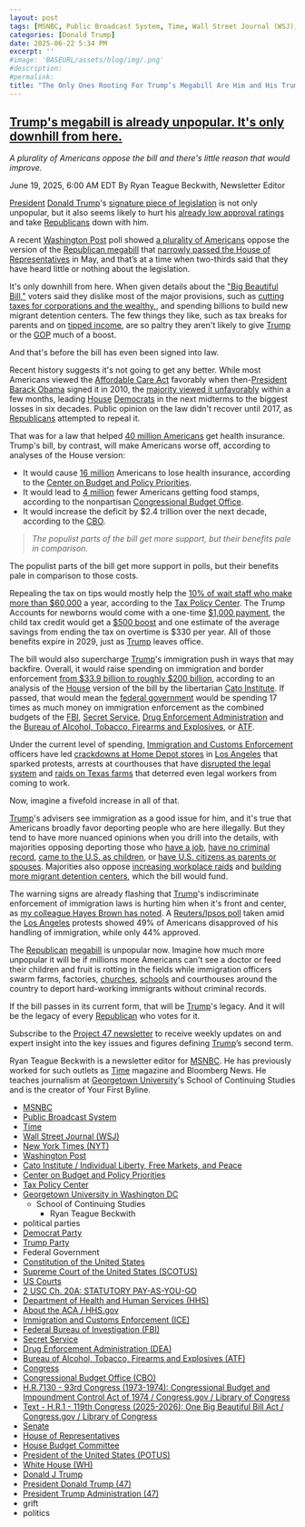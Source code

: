 ```yaml
---
layout: post
tags: [MSNBC, Public Broadcast System, Time, Wall Street Journal (WSJ), New York Times (NYT), Washington Post, Cato Institute / Individual Liberty Free Markets and Peace, Center on Budget and Policy Priorities, Tax Policy Center, Georgetown University in Washington DC, School of Continuing Studies, Ryan Teague Beckwith, political parties, Democrat Party, Trump Party, Federal Government, Constitution of the United States, Supreme Court of the United States (SCOTUS), US Courts, 2 USC Ch. 20A – STATUTORY PAY-AS-YOU-GO, Department of Health and Human Services (HHS), About the ACA / HHS.gov, Immigration and Customs Enforcement (ICE), Federal Bureau of Investigation (FBI), Secret Service, Drug Enforcement Administration (DEA), Bureau of Alcohol Tobacco Firearms and Explosives (ATF), Congress, Congressional Budget Office (CBO), H.R.7130 - 93rd Congress (1973-1974) – Congressional Budget and Impoundment Control Act of 1974 / Congress.gov / Library of Congress, Text - H.R.1 - 119th Congress (2025-2026) – One Big Beautiful Bill Act / Congress.gov / Library of Congress, Senate, House of Representatives, House Budget Committee, President of the United States (POTUS), White House (WH), Donald J Trump, President Donald Trump (47), President Trump Administration (47), grift, politics]
categories: [Donald Trump]
date: 2025-06-22 5:34 PM
excerpt: ''
#image: 'BASEURL/assets/blog/img/.png'
#description:
#permalink:
title: "The Only Ones Rooting For Trump’s Megabill Are Him and His Trumpian Legislators"
---
```



## [Trump's megabill is already unpopular. It's only downhill from here.](https://www.msnbc.com/opinion/msnbc-opinion/trump-megabill-polls-immigration-project-47-rcna213505)

*A plurality of Americans oppose the bill and there's little reason that would improve.*

June 19, 2025, 6:00 AM EDT
By Ryan Teague Beckwith, Newsletter Editor

[President](https://www.whitehouse.gov/) [Donald Trump](https://www.donaldjtrump.com/)'s [signature piece of legislation](https://www.msnbc.com/opinion/msnbc-opinion/john-thune-trump-big-beautiful-bill-senate-rcna210677) is not only unpopular, but it also seems likely to hurt his [already low approval ratings](https://www.nbcnews.com/politics/trump-administration/poll-americans-disapprove-trumps-performance-republicans-manage-splits-rcna212585) and take [Republicans](https://www.gop.com/) down with him.

A recent [Washington Post](https://www.washingtonpost.com/) poll showed [a plurality of Americans](https://www.washingtonpost.com/documents/b7e433c5-ae93-4a59-a167-2c277e2e155a.pdf?itid=lk_inline_manual_2) oppose the version of the [Republican megabill](https://www.congress.gov/bill/119th-congress/house-bill/1/text) that [narrowly passed the House of Representatives](https://www.msnbc.com/top-stories/latest/house-republicans-pass-trump-agenda-megabill-rcna208389) in May, and that’s at a time when two-thirds said that they have heard little or nothing about the legislation.

It's only downhill from here. When given details about the ["Big Beautiful Bill,"](https://www.congress.gov/bill/119th-congress/house-bill/1/text) voters said they dislike most of the major provisions, such as [cutting taxes for corporations and the wealthy,](https://www.msnbc.com/opinion/msnbc-opinion/trump-tax-cuts-will-cost-americans-rcna208852), and spending billions to build new migrant detention centers. The few things they like, such as tax breaks for parents and on [tipped income](https://www.msnbc.com/opinion/msnbc-opinion/no-tax-on-tips-trump-beautiful-bill-worker-rcna210399), are so paltry they aren't likely to give [Trump](https://www.donaldjtrump.com/) or the [GOP](https://www.gop.com/) much of a boost.

And that's before the bill has even been signed into law.

Recent history suggests it's not going to get any better. While most Americans viewed the [Affordable Care Act](https://www.hhs.gov/healthcare/about-the-aca/index.html) favorably when then-[President Barack Obama](https://obamawhitehouse.archives.gov/) signed it in 2010, the [majority viewed it unfavorably](https://www.kff.org/interactive/kff-health-tracking-poll-the-publics-views-on-the-aca) within a few months, leading [House](https://www.house.gov/) [Democrats](https://www.democrats.org/) in the next midterms to the biggest losses in six decades. Public opinion on the law didn't recover until 2017, as [Republicans](https://www.gop.com/) attempted to repeal it.

That was for a law that helped [40 million Americans](https://aspe.hhs.gov/sites/default/files/documents/8e81cf90c721dbbf58694c98e85804d3/health-coverage-under-aca.pdf) get health insurance. Trump's bill, by contrast, will make Americans worse off, according to analyses of the House version:

- It would cause [16 million](https://www.cbpp.org/research/health/by-the-numbers-house-bill-takes-health-coverage-away-from-millions-of-people-and) Americans to lose health insurance, according to the [Center on Budget and Policy Priorities](https://www.cbpp.org/).
- It would lead to [4 million](https://www.cbo.gov/publication/61426) fewer Americans getting food stamps, according to the nonpartisan [Congressional Budget Office](https://www.cbo.gov/).
- It would increase the deficit by \$2.4 trillion over the next decade, according to the [CBO](https://www.cbo.gov/).

> *The populist parts of the bill get more support, but their benefits pale in comparison.*

The populist parts of the bill get more support in polls, but their benefits pale in comparison to those costs.

Repealing the tax on tips would mostly help the [10% of wait staff who make more than \$60,000](https://taxpolicycenter.org/taxvox/untipped-why-trumps-tax-cut-promise-would-hurt-many-service-workers) a year, according to the [Tax Policy Center](https://taxpolicycenter.org/). The Trump Accounts for newborns would come with a one-time [\$1,000 payment](https://www.msnbc.com/opinion/msnbc-opinion/house-republicans-bill-trump-accounts-baby-bonus-rcna208511), the child tax credit would get a [\$500 boost](https://bipartisanpolicy.org/explainer/whats-in-the-2025-house-republican-tax-bill/) and one estimate of the average savings from ending the tax on overtime is \$330 per year. All of those benefits expire in 2029, just as [Trump](https://www.donaldjtrump.com/) leaves office.

The bill would also supercharge [Trump](https://www.donaldjtrump.com/)'s immigration push in ways that may backfire. Overall, it would raise spending on immigration and border enforcement [from \$33.9 billion to roughly \$200 billion](https://www.cato.org/blog/deportations-add-almost-1-trillion-costs-gops-big-beautiful-bill), according to an analysis of the [House](https://www.house.gov/) version of the bill by the libertarian [Cato Institute](https://www.cato.org/). If passed, that would mean the [federal government](https://www.usa.gov/,) would be spending 17 times as much money on immigration enforcement as the combined budgets of the [FBI](https://www.fbi.gov/,), [Secret Service](https://www.secretservice.gov/), [Drug Enforcement Administration](https://www.dea.gov/) and the [Bureau of Alcohol, Tobacco, Firearms and Explosives](https://www.atf.gov/), or [ATF](https://www.atf.gov/).

Under the current level of spending, [Immigration and Customs Enforcement](https://www.ice.gov/) officers have led [crackdowns at Home Depot stores](https://www.wsj.com/us-news/protests-los-angeles-immigrants-trump-f5089877) in [Los Angeles](https://lacity.gov/) that sparked protests, arrests at courthouses that have [disrupted the legal system](https://apnews.com/article/immigration-court-arrests-ice-deportation-99d822cdc93ae7dc26026c27895d5ea1) and [raids on Texas farms](https://thehill.com/homenews/state-watch/5353065-immigration-raids-ice-texas-farmers-workers/) that deterred even legal workers from coming to work.

Now, imagine a fivefold increase in all of that.

[Trump](https://www.donaldjtrump.com/)'s advisers see immigration as a good issue for him, and it's true that Americans broadly favor deporting people who are here illegally. But they tend to have more nuanced opinions when you drill into the details, with majorities opposing deporting those who [have a job](https://www.pewresearch.org/wp-content/uploads/sites/20/2025/03/RE_2025.03.26_Views-of-Deportations_FINAL.pdf), [have no criminal record](https://www.washingtonpost.com/documents/179f0397-db70-4f78-9f3f-7c2d762674b7.pdf?itid=lk_inline_manual_2), [came to the U.S. as children](https://www.pewresearch.org/wp-content/uploads/sites/20/2025/03/RE_2025.03.26_Views-of-Deportations_FINAL.pdf), or [have U.S. citizens as parents or spouses](https://www.pewresearch.org/wp-content/uploads/sites/20/2025/03/RE_2025.03.26_Views-of-Deportations_FINAL.pdf). Majorities also oppose [increasing workplace raids](https://www.pewresearch.org/politics/2025/06/17/americans-have-mixed-to-negative-views-of-trump-administration-immigration-actions/) and [building more migrant detention centers](https://www.pewresearch.org/politics/2025/06/17/americans-have-mixed-to-negative-views-of-trump-administration-immigration-actions/), which the bill would fund.

The warning signs are already flashing that [Trump](https://www.donaldjtrump.com/)'s indiscriminate enforcement of immigration laws is hurting him when it's front and center, as [my colleague Hayes Brown has noted](https://www.msnbc.com/opinion/msnbc-opinion/trump-immigration-deportation-polls-rcna212747). A [Reuters/Ipsos poll](https://www.reuters.com/world/us/trump-approval-steady-42-support-weakens-his-immigration-policy-reutersipsos-2025-06-16/) taken amid the [Los Angeles](https://lacity.gov%) protests showed 49% of Americans disapproved of his handling of immigration, while only 44% approved.

The [Republican](https://www.gop.com/) [megabill](https://www.congress.gov/bill/119th-congress/house-bill/1/text) is unpopular now. Imagine how much more unpopular it will be if millions more Americans can't see a doctor or feed their children and fruit is rotting in the fields while immigration officers swarm farms, factories, [churches](https://www.pbs.org/newshour/politics/migrants-can-now-be-arrested-at-churches-and-schools-after-trump-administration-throws-out-policies), [schools](https://www.pbs.org/newshour/politics/migrants-can-now-be-arrested-at-churches-and-schools-after-trump-administration-throws-out-policies) and courthouses around the country to deport hard-working immigrants without criminal records.

If the bill passes in its current form, that will be [Trump](https://www.donaldjtrump.com/)'s legacy. And it will be the legacy of every [Republican](https://www.gop.com/) who votes for it.

Subscribe to the [Project 47 newsletter](http://msnbc.com/project47) to receive weekly updates on and expert insight into the key issues and figures defining [Trump](https://www.donaldjtrump.com/)’s second term.

Ryan Teague Beckwith is a newsletter editor for [MSNBC](https://www.msnbc.com/). He has previously worked for such outlets as [Time](https://www.time.com/) magazine and Bloomberg News. He teaches journalism at [Georgetown University](https://www.georgetown.edu/)'s School of Continuing Studies and is the creator of Your First Byline.

- [MSNBC](https://www.msnbc.com/)
- [Public Broadcast System](https://www.pbs.org/)
- [Time](https://www.time.com/)
- [Wall Street Journal (WSJ)](https://www.wsj.com/)
- [New York Times (NYT)](https://www.nytimes.com/)
- [Washington Post](https://www.washingtonpost.com/)
- [Cato Institute / Individual Liberty, Free Markets, and Peace](https://www.cato.org/)
- [Center on Budget and Policy Priorities](https://www.cbpp.org/)
- [Tax Policy Center](https://taxpolicycenter.org/)
- [Georgetown University in Washington DC](https://www.georgetown.edu/)
  - School of Continuing Studies
    - Ryan Teague Beckwith
- political parties
- [Democrat Party](https://www.democrats.org/)
- [Trump Party](https://www.gop.com/)
- Federal Government 
- [Constitution of the United States](https://constitution.congress.gov/)
- [Supreme Court of the United States (SCOTUS)](https://www.supremecourt.gov/)
- [US Courts](https://www.uscourts.gov/)
- [2 USC Ch. 20A: STATUTORY PAY-AS-YOU-GO](https://uscode.house.gov/view.xhtml?path=/prelim@title2/chapter20A&edition=prelim)
- [Department of Health and Human Services (HHS)](https://www.hhs.gov/)
- [About the ACA / HHS.gov](https://www.hhs.gov/healthcare/about-the-aca/index.html)
- [Immigration and Customs Enforcement (ICE)](https://www.ice.gov/)
- [Federal Bureau of Investigation (FBI)](https://www.fbi.gov/)
- [Secret Service](https://www.secretservice.gov/)
- [Drug Enforcement Administration (DEA)](https://www.dea.gov/)
- [Bureau of Alcohol, Tobacco, Firearms and Explosives (ATF)](https://www.atf.gov/)
- [Congress](https;//www.congress.gov/)
- [Congressional Budget Office (CBO)](https://www.cbo.gov/)
- [H.R.7130 - 93rd Congress (1973-1974): Congressional Budget and Impoundment Control Act of 1974 / Congress.gov / Library of Congress](https://www.congress.gov/bill/93rd-congress/house-bill/7130)
- [Text - H.R.1 - 119th Congress (2025-2026): One Big Beautiful Bill Act / Congress.gov / Library of Congress](https://www.congress.gov/bill/119th-congress/house-bill/1/text)
- [Senate](https://www.senate.gov/)
- [House of Representatives](https://www.house.gov/)
- [House Budget Committee ](https://budget.house.gov/)
- [President of the United States (POTUS)](https://www.whitehouse.gov/)
- [White House (WH)](https://www.whitehouse.gov/)
- [Donald J Trump](https://www.donaldjtrump.com/)
- [President Donald Trump (47)](https://www.whitehouse.gov/administration/donald-j-trump/)
- [President Trump Administration (47)](https://www.whitehouse.gov/administration/)
- grift
- politics